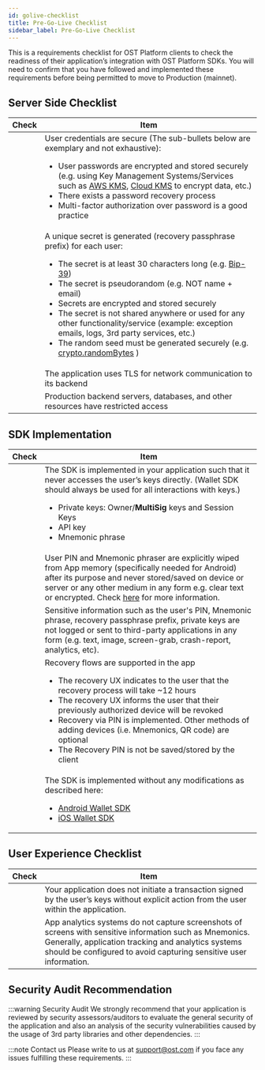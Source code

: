 ```yaml
---
id: golive-checklist
title: Pre-Go-Live Checklist
sidebar_label: Pre-Go-Live Checklist
---
```


This is a requirements checklist for OST Platform clients to check the readiness of their application’s integration with OST Platform SDKs. You will need to confirm that you have followed and implemented these requirements before being permitted to move to Production (mainnet).

## Server Side Checklist
| Check | Item |
| --- | --- |
| | User credentials are secure (The sub-bullets below are exemplary and not exhaustive): <ul><li>User passwords are encrypted and stored securely (e.g. using Key Management Systems/Services such as [AWS KMS](https://aws.amazon.com/kms/), [Cloud KMS](https://cloud.google.com/kms/) to encrypt data, etc.)</li><li>There exists a password recovery process</li><li>Multi-factor authorization over password is a good practice</li></ul>
| | A unique secret is generated (recovery passphrase prefix) for each user:<ul><li>The secret is at least 30 characters long (e.g. [Bip-39](https://www.npmjs.com/package/bip39))</li><li>The secret is pseudorandom (e.g. NOT name + email)</li><li>Secrets are encrypted and stored securely</li><li>The secret is not shared anywhere or used for any other functionality/service (example: exception emails, logs, 3rd party services, etc.)</li><li>The random seed must be generated securely (e.g. [crypto.randomBytes](https://nodejs.org/api/crypto.html#crypto_crypto_randombytes_size_callback) )</li></ul>
| | The application uses TLS for network communication to its backend |
| | Production backend servers, databases, and other resources have restricted access |

## SDK Implementation

| Check | Item |
| --- | --- |
| | The SDK is implemented in your application such that it never accesses the user’s keys directly. (Wallet SDK should always be used for all interactions with keys.) <ul><li>Private keys: Owner/**MultiSig** keys and Session Keys</li><li>API key</li><li>Mnemonic phrase</li></ul> |
| | User PIN and Mnemonic phraser are explicitly wiped from App memory (specifically needed for Android) after its purpose and never stored/saved on device or server or any other medium in any form e.g. clear text or encrypted. Check [here](https://github.com/OWASP/owasp-mstg/blob/master/Document/0x05d-Testing-Data-Storage.md#checking-memory-for-sensitive-data) for more information. |
| | Sensitive information such as the user's PIN, Mnemonic phrase, recovery passphrase prefix, private keys are not logged or sent to third-party applications in any form (e.g. text, image, screen-grab, crash-report, analytics, etc). |
| | Recovery flows are supported in the app <ul><li>The recovery UX indicates to the user that the recovery process will take ~12 hours</li><li>The recovery UX informs the user that their previously authorized device will be revoked</li><li>Recovery via PIN is implemented. Other methods of adding devices (i.e. Mnemonics, QR code) are optional</li><li>The Recovery PIN is not be saved/stored by the client</li></ul> |
| | The SDK is implemented without any modifications as described here: <ul><li>[Android Wallet SDK](https://dev.stagingost.com/platform/docs/sdk/wallet_sdk_setup/android/)</li><li>[iOS Wallet SDK](https://dev.stagingost.com/platform/docs/sdk/wallet_sdk_setup/iOS/)</li></ul> |


## User Experience Checklist

| Check | Item |
| --- | --- |
| | Your application does not initiate a transaction signed by the user’s keys without explicit action from the user within the application. |
| | App analytics systems do not capture screenshots of screens with sensitive information such as Mnemonics. Generally, application tracking and analytics systems should be configured to avoid capturing sensitive user information. |

## Security Audit Recommendation
:::warning Security Audit
We strongly recommend that your application is reviewed by security assessors/auditors to evaluate the general security of the application and also an analysis of the security vulnerabilities caused by the usage of 3rd party libraries and other dependencies.
:::

:::note Contact us
Please write to us at support@ost.com if you face any issues fulfilling these requirements.
:::


